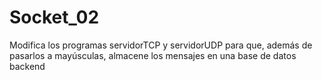 # Socket_02
Modifica los programas servidorTCP y servidorUDP para que, además de pasarlos a
mayúsculas, almacene los mensajes en una base de datos backend

